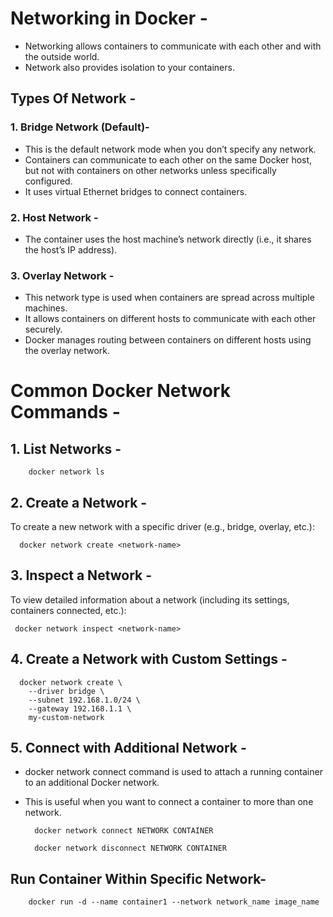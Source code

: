 # Networking in Docker -
- Networking allows containers to communicate with each other and with the outside world.
- Network also provides isolation to your containers.

## Types Of Network -
### 1. Bridge Network (Default)-
- This is the default network mode when you don’t specify any network.
- Containers can communicate to each other on the same Docker host, but not with containers on other networks unless specifically configured.
- It uses virtual Ethernet bridges to connect containers.

### 2. Host Network -
- The container uses the host machine’s network directly (i.e., it shares the host’s IP address).

### 3. Overlay Network -
- This network type is used when containers are spread across multiple machines.
- It allows containers on different hosts to communicate with each other securely.
- Docker manages routing between containers on different hosts using the overlay network.


# Common Docker Network Commands -
## 1. List Networks -

        docker network ls

## 2. Create a Network -
To create a new network with a specific driver (e.g., bridge, overlay, etc.):

      docker network create <network-name>

## 3. Inspect a Network -
To view detailed information about a network (including its settings, containers connected, etc.):

     docker network inspect <network-name>
     
## 4. Create a Network with Custom Settings -


      docker network create \
        --driver bridge \
        --subnet 192.168.1.0/24 \
        --gateway 192.168.1.1 \
        my-custom-network

## 5. Connect with Additional Network -
 - docker network connect command is used to attach a running container to an additional Docker network.
 - This is useful when you want to connect a container to more than one network.

         docker network connect NETWORK CONTAINER

         docker network disconnect NETWORK CONTAINER



## Run Container Within Specific Network-


        docker run -d --name container1 --network network_name image_name


